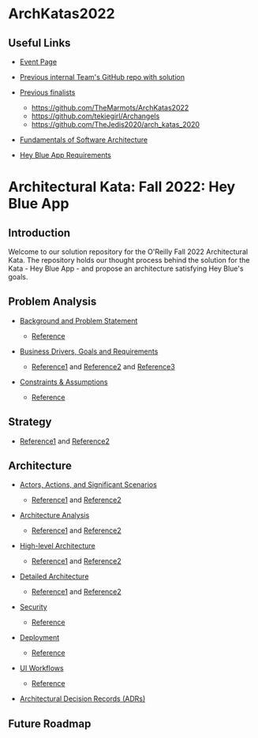 # ArchKatas2022

## Useful Links

* [Event Page](https://learning.oreilly.com/live-events/architectural-katas/0636920054100/0636920072741/)

* [Previous internal Team's GitHub repo with solution](https://github.com/TheMarmots/ArchKatas2022)

* [Previous finalists](https://github.com/tekiegirl/SoftwareArchitectureResources/blob/main/Resources/OReillyKata.md)

	* https://github.com/TheMarmots/ArchKatas2022
	* https://github.com/tekiegirl/Archangels
	* https://github.com/TheJedis2020/arch_katas_2020

* [Fundamentals of Software Architecture](http://fundamentalsofsoftwarearchitecture.com/katas/)

* [Hey Blue App Requirements](https://docs.google.com/document/d/10o-4eEzFo005pqDt_ORCztzaQCQ_9FNWYrxFasou3Eo/edit)

# Architectural Kata: Fall 2022: Hey Blue App

## Introduction

Welcome to our solution repository for the O'Reilly Fall 2022 Architectural Kata. The repository holds our thought process behind the solution for the Kata - Hey Blue App - and propose an architecture satisfying Hey Blue's goals.	

## Problem Analysis

* [Background and Problem Statement](./ProblemAnalysis/Background.md)
	* [Reference](https://github.com/TheMarmots/ArchKatas2022/blob/main/ProblemAnalysis/Background.md)

* [Business Drivers, Goals and Requirements](./ProblemAnalysis/Drivers_Goals_Requirements.md)
	* [Reference1](https://github.com/TheMarmots/ArchKatas2022/blob/main/ProblemAnalysis/DriversGoals.md) and [Reference2](https://github.com/tekiegirl/Archangels/blob/main/1.ProblemBackground/BusinessGoalsDriversAndRequirements.md) and [Reference3](https://github.com/TheMarmots/ArchKatas2022/blob/main/ProblemAnalysis/BusinessReqs.md)

* [Constraints & Assumptions](./ProblemAnalysis/Constraints_Assumptions.md)
	* [Reference](https://github.com/tekiegirl/Archangels/blob/main/1.ProblemBackground/ConstraintsAndAssumptions.md)


## Strategy

* [Reference1](https://github.com/TheMarmots/ArchKatas2022/blob/main/Solution/Strategy.md) and [Reference2](https://github.com/TheJedis2020/arch_katas_2020/blob/main/Strategy.md)

## Architecture

* [Actors, Actions, and Significant Scenarios](./Solution/use_cases_actors.md)
	* [Reference1](https://github.com/TheMarmots/ArchKatas2022/blob/main/Actors,%20Actions%20&%20Significant%20Scenarios.md) and [Reference2](https://github.com/tekiegirl/Archangels/blob/main/1.ProblemBackground/ActorsActionsAndSignificantScenarios.md)

* [Architecture Analysis](./Solution/ArchAnalysis.md)
	* [Reference1](https://github.com/TheMarmots/ArchKatas2022/blob/main/Solution/ArchAnalysis.md) and [Reference2](https://github.com/tekiegirl/Archangels/blob/main/2.SolutionBackground/ArchitecturePatterns.md)

* [High-level Architecture](./Solution/High_Level_Architecture.md)
	* [Reference1](https://github.com/TheMarmots/ArchKatas2022/blob/main/GeneralArchitecture.md) and [Reference2](https://github.com/TheJedis2020/arch_katas_2020/blob/main/GeneralArchitecture.md)

* [Detailed Architecture](./Solution/DetailedArch.md)
	* [Reference1](https://github.com/TheMarmots/ArchKatas2022/blob/main/Solution/DetailedArch.md) and [Reference2](https://github.com/TheJedis2020/arch_katas_2020/tree/main/Key%20Capabilities)

* [Security](./Solution/Security.md)
	* [Reference](https://github.com/tekiegirl/Archangels/blob/main/2.SolutionBackground/Security.md)

* [Deployment](./Solution/Deployment.md)
	* [Reference](https://github.com/tekiegirl/Archangels/blob/main/2.SolutionBackground/Deployment.md)

* [UI Workflows](./Solution/ExampleMocks.md)
	* [Reference](https://github.com/TheMarmots/ArchKatas2022/blob/main/ExampleMocks.md)

* [Architectural Decision Records (ADRs)](./ADRs)

## Future Roadmap






